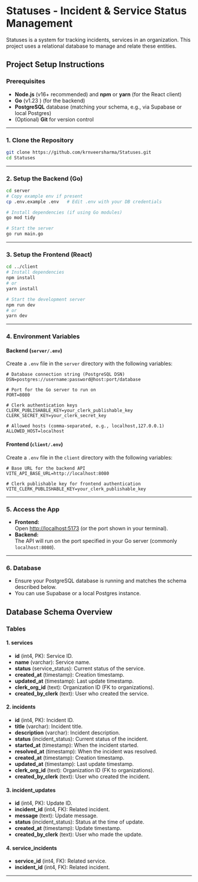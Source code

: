 


# Statuses - Incident & Service Status Management

Statuses is a system for tracking incidents, services in an organization. This project uses a relational database  to manage and relate these entities.

## Project Setup Instructions

### Prerequisites

- **Node.js** (v16+ recommended) and **npm** or **yarn** (for the React client)
- **Go** (v1.23 ) (for the backend)
- **PostgreSQL** database (matching your schema, e.g., via Supabase or local Postgres)
- (Optional) **Git** for version control

---

### 1. Clone the Repository

```bash
git clone https://github.com/krnveersharma/Statuses.git
cd Statuses
```

---

### 2. Setup the Backend (Go)

```bash
cd server
# Copy example env if present
cp .env.example .env   # Edit .env with your DB credentials

# Install dependencies (if using Go modules)
go mod tidy

# Start the server
go run main.go
```

---

### 3. Setup the Frontend (React)

```bash
cd ../client
# Install dependencies
npm install
# or
yarn install

# Start the development server
npm run dev
# or
yarn dev
```

---

### 4. Environment Variables

#### Backend (`server/.env`)
Create a `.env` file in the `server` directory with the following variables:

```env
# Database connection string (PostgreSQL DSN)
DSN=postgres://username:password@host:port/database

# Port for the Go server to run on
PORT=8080

# Clerk authentication keys
CLERK_PUBLISHABLE_KEY=your_clerk_publishable_key
CLERK_SECRET_KEY=your_clerk_secret_key

# Allowed hosts (comma-separated, e.g., localhost,127.0.0.1)
ALLOWED_HOST=localhost
```

#### Frontend (`client/.env`)
Create a `.env` file in the `client` directory with the following variables:

```env
# Base URL for the backend API
VITE_API_BASE_URL=http://localhost:8080

# Clerk publishable key for frontend authentication
VITE_CLERK_PUBLISHABLE_KEY=your_clerk_publishable_key
```
---

### 5. Access the App

- **Frontend:**  
  Open [http://localhost:5173](http://localhost:5173) (or the port shown in your terminal).
- **Backend:**  
  The API will run on the port specified in your Go server (commonly `localhost:8080`).

---

### 6. Database

- Ensure your PostgreSQL database is running and matches the schema described below.
- You can use Supabase or a local Postgres instance.



## Database Schema Overview

### Tables

#### 1. services
- **id** (int4, PK): Service ID.
- **name** (varchar): Service name.
- **status** (service_status): Current status of the service.
- **created_at** (timestamp): Creation timestamp.
- **updated_at** (timestamp): Last update timestamp.
- **clerk_org_id** (text): Organization ID (FK to organizations).
- **created_by_clerk** (text): User who created the service.

#### 2. incidents
- **id** (int4, PK): Incident ID.
- **title** (varchar): Incident title.
- **description** (varchar): Incident description.
- **status** (incident_status): Current status of the incident.
- **started_at** (timestamp): When the incident started.
- **resolved_at** (timestamp): When the incident was resolved.
- **created_at** (timestamp): Creation timestamp.
- **updated_at** (timestamp): Last update timestamp.
- **clerk_org_id** (text): Organization ID (FK to organizations).
- **created_by_clerk** (text): User who created the incident.

#### 3. incident_updates
- **id** (int4, PK): Update ID.
- **incident_id** (int4, FK): Related incident.
- **message** (text): Update message.
- **status** (incident_status): Status at the time of update.
- **created_at** (timestamp): Update timestamp.
- **created_by_clerk** (text): User who made the update.

#### 4. service_incidents
- **service_id** (int4, FK): Related service.
- **incident_id** (int4, FK): Related incident.

---